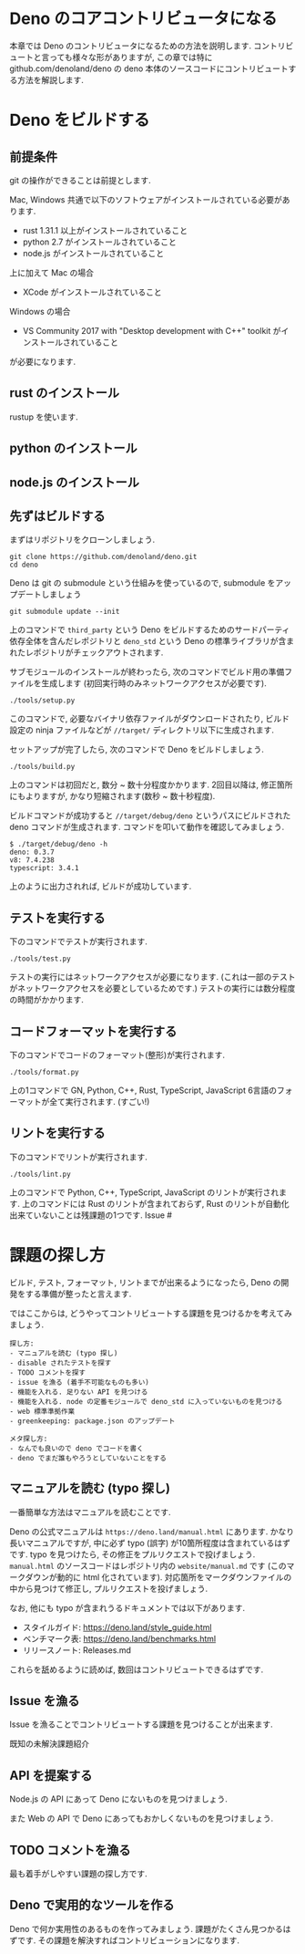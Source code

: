 Deno のコアコントリビュータになる
======

本章では Deno のコントリビュータになるための方法を説明します. コントリビュートと言っても様々な形がありますが, この章では特に github.com/denoland/deno の deno 本体のソースコードにコントリビュートする方法を解説します.

# Deno をビルドする

## 前提条件

git の操作ができることは前提とします.

Mac, Windows 共通で以下のソフトウェアがインストールされている必要があります.

- rust 1.31.1 以上がインストールされていること
- python 2.7 がインストールされていること
- node.js がインストールされていること

上に加えて Mac の場合

- XCode がインストールされていること

Windows の場合

- VS Community 2017 with "Desktop development with C++" toolkit がインストールされていること

が必要になります.

## rust のインストール

rustup を使います.

## python のインストール

## node.js のインストール

## 先ずはビルドする

まずはリポジトリをクローンしましょう.

```
git clone https://github.com/denoland/deno.git
cd deno
```

Deno は git の submodule という仕組みを使っているので, submodule をアップデートしましょう
```
git submodule update --init
```

上のコマンドで `third_party` という Deno をビルドするためのサードパーティ依存全体を含んだレポジトリと `deno_std` という Deno の標準ライブラリが含まれたレポジトリがチェックアウトされます.

サブモジュールのインストールが終わったら, 次のコマンドでビルド用の準備ファイルを生成します (初回実行時のみネットワークアクセスが必要です).

```
./tools/setup.py
```

このコマンドで, 必要なバイナリ依存ファイルがダウンロードされたり, ビルド設定の ninja ファイルなどが `//target/` ディレクトリ以下に生成されます.

セットアップが完了したら, 次のコマンドで Deno をビルドしましょう.

```
./tools/build.py
```

上のコマンドは初回だと, 数分 ~ 数十分程度かかります. 2回目以降は, 修正箇所にもよりますが, かなり短縮されます(数秒 ~ 数十秒程度).

ビルドコマンドが成功すると `//target/debug/deno` というパスにビルドされた deno コマンドが生成されます. コマンドを叩いて動作を確認してみましょう.

```
$ ./target/debug/deno -h
deno: 0.3.7
v8: 7.4.238
typescript: 3.4.1
```

上のように出力されれば, ビルドが成功しています.

## テストを実行する

下のコマンドでテストが実行されます.

```
./tools/test.py
```

テストの実行にはネットワークアクセスが必要になります. (これは一部のテストがネットワークアクセスを必要としているためです.) テストの実行には数分程度の時間がかかります.

## コードフォーマットを実行する

下のコマンドでコードのフォーマット(整形)が実行されます.

```
./tools/format.py
```

上の1コマンドで GN, Python, C++, Rust, TypeScript, JavaScript 6言語のフォーマットが全て実行されます. (すごい!)

## リントを実行する

下のコマンドでリントが実行されます.

```
./tools/lint.py
```

上のコマンドで Python, C++, TypeScript, JavaScript のリントが実行されます. 上のコマンドには Rust のリントが含まれておらず, Rust のリントが自動化出来ていないことは残課題の1つです. Issue #

# 課題の探し方

ビルド, テスト, フォーマット, リントまでが出来るようになったら, Deno の開発をする準備が整ったと言えます.

ではここからは, どうやってコントリビュートする課題を見つけるかを考えてみましょう.

```
探し方:
- マニュアルを読む (typo 探し)
- disable されたテストを探す
- TODO コメントを探す
- issue を漁る (着手不可能なものも多い)
- 機能を入れる. 足りない API を見つける
- 機能を入れる. node の定番モジュールで deno_std に入っていないものを見つける
- web 標準準拠作業
- greenkeeping: package.json のアップデート

メタ探し方:
- なんでも良いので deno でコードを書く
- deno でまだ誰もやろうとしていないことをする
```

## マニュアルを読む (typo 探し)

一番簡単な方法はマニュアルを読むことです.

Deno の公式マニュアルは `https://deno.land/manual.html` にあります. かなり長いマニュアルですが, 中に必ず typo (誤字) が10箇所程度は含まれているはずです. typo を見つけたら, その修正をプルリクエストで投げましょう. `manual.html` のソースコードはレポジトリ内の `website/manual.md` です (このマークダウンが動的に html 化されています). 対応箇所をマークダウンファイルの中から見つけて修正し, プルリクエストを投げましょう.

なお, 他にも typo が含まれうるドキュメントでは以下があります.

- スタイルガイド: https://deno.land/style_guide.html
- ベンチマーク表: https://deno.land/benchmarks.html
- リリースノート: Releases.md

これらを舐めるように読めば, 数回はコントリビュートできるはずです.

## Issue を漁る

Issue を漁ることでコントリビュートする課題を見つけることが出来ます.

既知の未解決課題紹介

## API を提案する

Node.js の API にあって Deno にないものを見つけましょう.

また Web の API で Deno にあってもおかしくないものを見つけましょう.

## TODO コメントを漁る

最も着手がしやすい課題の探し方です.

## Deno で実用的なツールを作る

Deno で何か実用性のあるものを作ってみましょう. 課題がたくさん見つかるはずです. その課題を解決すればコントリビューションになります.
